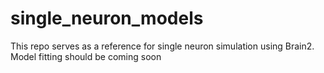 # single_neuron_models
This repo serves as a reference for single neuron simulation using Brain2. Model fitting should be coming soon
